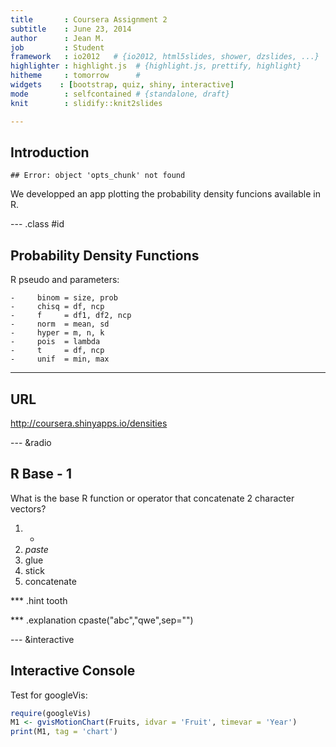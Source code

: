 ```yaml
---
title       : Coursera Assignment 2
subtitle    : June 23, 2014
author      : Jean M.
job         : Student
framework   : io2012   # {io2012, html5slides, shower, dzslides, ...}
highlighter : highlight.js  # {highlight.js, prettify, highlight}
hitheme     : tomorrow      # 
widgets    : [bootstrap, quiz, shiny, interactive]
mode        : selfcontained # {standalone, draft}
knit        : slidify::knit2slides

---
```


## Introduction


```
## Error: object 'opts_chunk' not found
```
We developped an app plotting the probability density funcions available in R.

--- .class #id 

## Probability Density Functions

R pseudo and parameters:

    -     binom = size, prob
    -     chisq = df, ncp
    -     f     = df1, df2, ncp
    -     norm  = mean, sd
    -     hyper = m, n, k
    -     pois  = lambda
    -     t     = df, ncp
    -     unif  = min, max

---
## URL 

http://coursera.shinyapps.io/densities

---  &radio
## R Base - 1

What is the base R function or operator that concatenate 2 character vectors?

1. +
2. _paste_
3. glue
4. stick
5. concatenate

*** .hint 
tooth

*** .explanation 
cpaste("abc","qwe",sep="")

--- &interactive
## Interactive Console

Test for googleVis:


```r
require(googleVis)
M1 <- gvisMotionChart(Fruits, idvar = 'Fruit', timevar = 'Year')
print(M1, tag = 'chart')
```

<!-- MotionChart generated in R 3.1.0 by googleVis 0.5.2 package -->
<!-- Mon Jun 23 16:44:21 2014 -->


<!-- jsHeader -->
<script type="text/javascript">
 
// jsData 
function gvisDataMotionChartID443e233d32f0 () {
var data = new google.visualization.DataTable();
var datajson =
[
 [
 "Apples",
2008,
"West",
98,
78,
20,
"2008-12-31" 
],
[
 "Apples",
2009,
"West",
111,
79,
32,
"2009-12-31" 
],
[
 "Apples",
2010,
"West",
89,
76,
13,
"2010-12-31" 
],
[
 "Oranges",
2008,
"East",
96,
81,
15,
"2008-12-31" 
],
[
 "Bananas",
2008,
"East",
85,
76,
9,
"2008-12-31" 
],
[
 "Oranges",
2009,
"East",
93,
80,
13,
"2009-12-31" 
],
[
 "Bananas",
2009,
"East",
94,
78,
16,
"2009-12-31" 
],
[
 "Oranges",
2010,
"East",
98,
91,
7,
"2010-12-31" 
],
[
 "Bananas",
2010,
"East",
81,
71,
10,
"2010-12-31" 
] 
];
data.addColumn('string','Fruit');
data.addColumn('number','Year');
data.addColumn('string','Location');
data.addColumn('number','Sales');
data.addColumn('number','Expenses');
data.addColumn('number','Profit');
data.addColumn('string','Date');
data.addRows(datajson);
return(data);
}
 
// jsDrawChart
function drawChartMotionChartID443e233d32f0() {
var data = gvisDataMotionChartID443e233d32f0();
var options = {};
options["width"] =    600;
options["height"] =    500;

    var chart = new google.visualization.MotionChart(
    document.getElementById('MotionChartID443e233d32f0')
    );
    chart.draw(data,options);
    

}
  
 
// jsDisplayChart
(function() {
var pkgs = window.__gvisPackages = window.__gvisPackages || [];
var callbacks = window.__gvisCallbacks = window.__gvisCallbacks || [];
var chartid = "motionchart";
  
// Manually see if chartid is in pkgs (not all browsers support Array.indexOf)
var i, newPackage = true;
for (i = 0; newPackage && i < pkgs.length; i++) {
if (pkgs[i] === chartid)
newPackage = false;
}
if (newPackage)
  pkgs.push(chartid);
  
// Add the drawChart function to the global list of callbacks
callbacks.push(drawChartMotionChartID443e233d32f0);
})();
function displayChartMotionChartID443e233d32f0() {
  var pkgs = window.__gvisPackages = window.__gvisPackages || [];
  var callbacks = window.__gvisCallbacks = window.__gvisCallbacks || [];
  window.clearTimeout(window.__gvisLoad);
  // The timeout is set to 100 because otherwise the container div we are
  // targeting might not be part of the document yet
  window.__gvisLoad = setTimeout(function() {
  var pkgCount = pkgs.length;
  google.load("visualization", "1", { packages:pkgs, callback: function() {
  if (pkgCount != pkgs.length) {
  // Race condition where another setTimeout call snuck in after us; if
  // that call added a package, we must not shift its callback
  return;
}
while (callbacks.length > 0)
callbacks.shift()();
} });
}, 100);
}
 
// jsFooter
</script>
 
<!-- jsChart -->  
<script type="text/javascript" src="https://www.google.com/jsapi?callback=displayChartMotionChartID443e233d32f0"></script>
 
<!-- divChart -->
  
<div id="MotionChartID443e233d32f0"
  style="width: 600px; height: 500px;">
</div>

